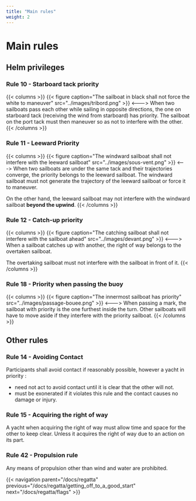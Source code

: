 ```yaml
---
title: "Main rules"
weight: 2
---
```


# Main rules

## Helm privileges

### Rule 10 - Starboard tack priority
{{< columns >}}
{{< figure caption="The sailboat in black shall not force the white to maneuver" src="../images/tribord.png" >}}
<--->
When two sailboats pass each other while sailing in opposite directions, the one on starboard tack (receiving the wind from starboard) has priority. The sailboat on the port tack must then maneuver so as not to interfere with the other.
{{< /columns >}}

### Rule 11 - Leeward Priority
{{< columns >}}
{{< figure caption="The windward sailboat shall not interfere with the leeward sailboat" src="../images/sous-vent.png" >}}
<--->
When two sailboats are under the same tack and their trajectories converge, the priority belongs to the leeward sailboat. The windward sailboat must not generate the trajectory of the leeward sailboat or force it to maneuver.

On the other hand, the leeward sailboat may not interfere with the windward sailboat **beyond the upwind**.
{{< /columns >}}

### Rule 12 - Catch-up priority
{{< columns >}}
{{< figure caption="The catching sailboat shall not interfere with the sailboat ahead" src="../images/devant.png" >}}
<--->
When a sailboat catches up with another, the right of way belongs to the overtaken sailboat.

The overtaking sailboat must not interfere with the sailboat in front of it.
{{< /columns >}}

### Rule 18 - Priority when passing the buoy
{{< columns >}}
{{< figure caption="The innermost sailboat has priority" src="../images/passage-bouee.png" >}}
<--->
When passing a mark, the sailboat with priority is the one furthest inside the turn. Other sailboats will have to move aside if they interfere with the priority sailboat.
{{< /columns >}}

## Other rules
### Rule 14 - Avoiding Contact

Participants shall avoid contact if reasonably possible, however a yacht in priority :

- need not act to avoid contact until it is clear that the other will not.
- must be exonerated if it violates this rule and the contact causes no damage or injury.

### Rule 15 - Acquiring the right of way
A yacht when acquiring the right of way must allow time and space for the other to keep clear. Unless it acquires the right of way due to an action on its part.

### Rule 42 - Propulsion rule

Any means of propulsion other than wind and water are prohibited.

{{< navigation parent="/docs/regatta" previous="/docs/regatta/getting_off_to_a_good_start" next="/docs/regatta/flags" >}}